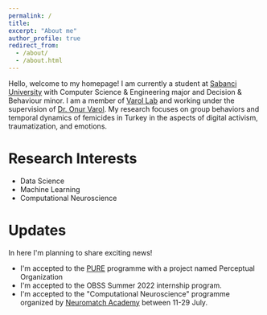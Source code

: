 ```yaml
---
permalink: /
title:
excerpt: "About me"
author_profile: true
redirect_from:
  - /about/
  - /about.html
---
```


Hello, welcome to my homepage! I am currently a student at [Sabanci University](https://www.sabanciuniv.edu/) with Computer Science & Engineering major and Decision & Behaviour minor. I am a member of [Varol Lab](http://varollab.com/) and working under the supervision of [Dr. Onur Varol](http://www.onurvarol.com/). My research focuses on group behaviors and temporal dynamics of femicides in Turkey in the aspects of digital activism, traumatization, and emotions.

# Research Interests

- Data Science
- Machine Learning
- Computational Neuroscience

# Updates

In here I'm planning to share exciting news!

- I'm accepted to the [PURE](https://pure.sabanciuniv.edu/) programme with a project named Perceptual Organization
- I'm accepted to the OBSS Summer 2022 internship program.
- I'm accepted to the "Computational Neuroscience" programme organized by [Neuromatch Academy](https://academy.neuromatch.io/) between 11-29 July.
